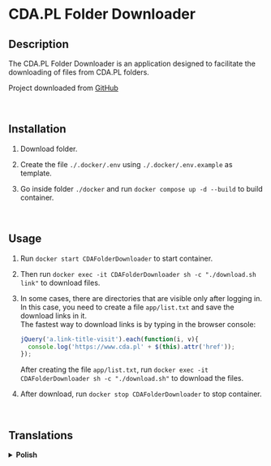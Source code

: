 
# CDA.PL Folder Downloader

## Description

The CDA.PL Folder Downloader is an application designed to facilitate the downloading of files from CDA.PL folders.

Project downloaded from [GitHub](https://github.com/Bartixxx32/CDA.PL-Folder-Downloader)

<br />

## Installation

1. Download folder.

2. Create the file `./.docker/.env` using `./.docker/.env.example` as template.

3. Go inside folder `./docker` and run `docker compose up -d --build` to build container.

<br />

## Usage

1. Run `docker start CDAFolderDownloader` to start container.

2. Then run `docker exec -it CDAFolderDownloader sh -c "./download.sh link"` to download files.

3. In some cases, there are directories that are visible only after logging in. In this case, you need to create a file `app/list.txt` and save the download links in it.
  <br />The fastest way to download links is by typing in the browser console:

   ```js
   jQuery('a.link-title-visit').each(function(i, v){
     console.log('https://www.cda.pl' + $(this).attr('href'));
   });
   ```
   
   After creating the file `app/list.txt`, run `docker exec -it CDAFolderDownloader sh -c "./download.sh"` to download the files.

4. After download, run `docker stop CDAFolderDownloader` to stop container.

<br />

## Translations

<details>
  <summary><b>Polish</b></summary>

  <br />

  CDA.PL Folder Downloader jest aplikacją przeznaczoną do ułatwiania pobierania plików z folderów CDA.PL.

  Projekt został pobrany z [GitHub](https://github.com/Bartixxx32/CDA.PL-Folder-Downloader)

  <br />

  ## Instalacja

  1. Pobierz folder.

  2. Utwórz plik `./.docker/.env` używając `./.docker/.env.example` jako szablonu.

  3. Wejdź do folderu `./docker` i uruchom `docker compose up -d --build`, aby utworzyć kontener.

  <br />

  ## Użycie

  1. Uruchom `docker start CDAFolderDownloader`, aby uruchomić kontener.

  2. Następnie uruchom `docker exec -it CDAFolderDownloader sh -c "./download.sh link"`, aby pobrać pliki.

  3. Zdarzają się katalogi, które są widoczne tylko po zalogowaniu, w tym przypadku trzeba utworzyć plik `app/list.txt` i zapisac w nim linki do pobrania.
     <br />Najszybszy sposób do pobrania linków to wpisanie w konsoli przeglądarki:

     ```js
     jQuery('a.link-title-visit').each(function(i, v){
       console.log('https://www.cda.pl' + $(this).attr('href'));
     });
     ```

     Po utworzeniu pliku `app/list.txt` uruchom `docker exec -it CDAFolderDownloader sh -c "./download.sh"`, aby pobrać pliki.

  4. Po pobraniu plików, uruchom `docker stop CDAFolderDownloader`, aby zatrzymać kontener.

</details>